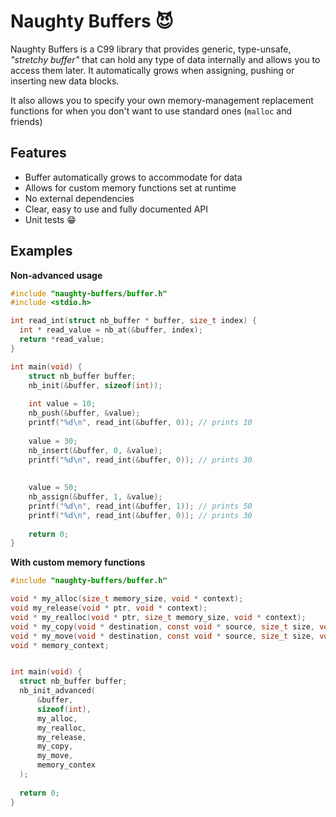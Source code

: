 # Naughty Buffers 😈

Naughty Buffers is a C99 library that provides generic, type-unsafe, _"stretchy buffer"_ that can hold any type of data internally and allows you to access them later. It automatically grows when assigning, pushing or inserting new data blocks.

It also allows you to specify your own memory-management replacement functions for when you don't want to use standard ones (`malloc` and friends)

## Features

- Buffer automatically grows to accommodate for data
- Allows for custom memory functions set at runtime
- No external dependencies
- Clear, easy to use and fully documented API
- Unit tests 😁

## Examples

**Non-advanced usage**

```c
#include "naughty-buffers/buffer.h"
#include <stdio.h>

int read_int(struct nb_buffer * buffer, size_t index) {
  int * read_value = nb_at(&buffer, index);
  return *read_value;
}

int main(void) {
    struct nb_buffer buffer;
    nb_init(&buffer, sizeof(int));
    
    int value = 10;
    nb_push(&buffer, &value);
    printf("%d\n", read_int(&buffer, 0)); // prints 10
    
    value = 30;
    nb_insert(&buffer, 0, &value);
    printf("%d\n", read_int(&buffer, 0)); // prints 30
    
    
    value = 50;
    nb_assign(&buffer, 1, &value);
    printf("%d\n", read_int(&buffer, 1)); // prints 50
    printf("%d\n", read_int(&buffer, 0)); // prints 30
    
    return 0;
}
```

**With custom memory functions**

```c
#include "naughty-buffers/buffer.h"

void * my_alloc(size_t memory_size, void * context);
void my_release(void * ptr, void * context);
void * my_realloc(void * ptr, size_t memory_size, void * context);
void * my_copy(void * destination, const void * source, size_t size, void * context);
void * my_move(void * destination, const void * source, size_t size, void * context);
void * memory_context;


int main(void) {
  struct nb_buffer buffer;
  nb_init_advanced(
      &buffer,
      sizeof(int),
      my_alloc,
      my_realloc,
      my_release,
      my_copy,
      my_move,
      memory_contex
  );
  
  return 0;
}
```